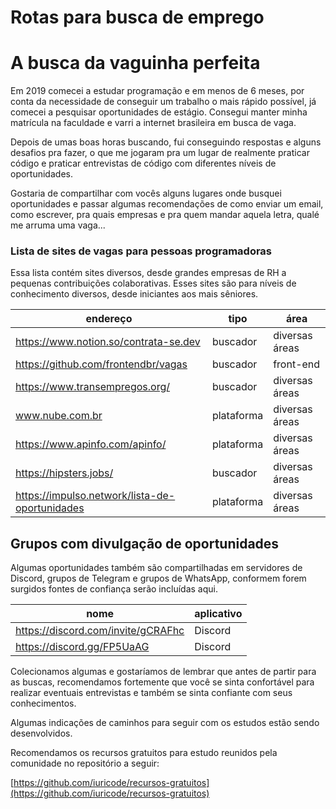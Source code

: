 # Rotas para busca de emprego

# A busca da vaguinha perfeita

Em 2019 comecei a estudar programação e em menos de 6 meses, por conta da necessidade de conseguir um trabalho o mais rápido possível, já comecei a pesquisar oportunidades de estágio. Consegui manter minha matrícula na faculdade e varri a internet brasileira em busca de vaga.

Depois de umas boas horas buscando, fui conseguindo respostas e alguns desafios pra fazer, o que me jogaram pra um lugar de realmente praticar código e praticar entrevistas de código com diferentes níveis de oportunidades.

Gostaria de compartilhar com vocês alguns lugares onde busquei oportunidades e passar algumas recomendações de como enviar um email, como escrever, pra quais empresas e pra quem mandar aquela letra, qualé me arruma uma vaga...

### Lista de sites de vagas para pessoas programadoras

Essa lista contém sites diversos, desde grandes empresas de RH a pequenas contribuições colaborativas. Esses sites são para níveis de conhecimento diversos, desde iniciantes aos mais sêniores.

|endereço                             |tipo    |área          |
|-------------------------------------|--------|--------------|
|https://www.notion.so/contrata-se.dev|buscador|diversas áreas|
|https://github.com/frontendbr/vagas |buscador|front-end     |
|https://www.transempregos.org/       |buscador|diversas áreas|
|www.nube.com.br                      |plataforma|diversas áreas|
|https://www.apinfo.com/apinfo/       |plataforma|diversas áreas|
|https://hipsters.jobs/               |buscador|diversas áreas|
|https://impulso.network/lista-de-oportunidades|plataforma|diversas áreas|

## Grupos com divulgação de oportunidades

Algumas oportunidades também são compartilhadas em servidores de Discord, grupos de Telegram e grupos de WhatsApp, conformem forem surgidos fontes de confiança serão incluídas aqui.

|nome                                 |aplicativo|
|-------------------------------------|----------|
|https://discord.com/invite/gCRAFhc   |Discord   |
|https://discord.gg/FP5UaAG           |Discord   |



Colecionamos algumas e gostaríamos de lembrar que antes de partir para as buscas, recomendamos fortemente que você se sinta confortável para realizar eventuais entrevistas e também se sinta confiante com seus conhecimentos. 

Algumas indicações de caminhos para seguir com os estudos estão sendo desenvolvidos.

Recomendamos os recursos gratuitos para estudo reunidos pela comunidade no repositório a seguir:

[https://github.com/iuricode/recursos-gratuitos](https://github.com/iuricode/recursos-gratuitos)

